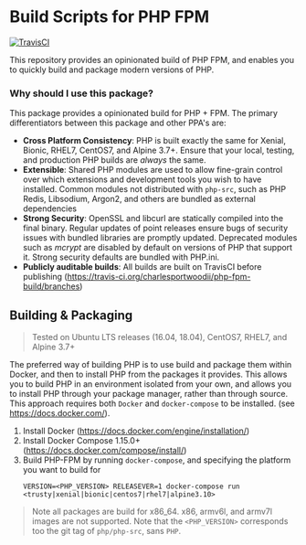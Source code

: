 # Build Scripts for PHP FPM

[![TravisCI](https://img.shields.io/travis/charlesportwoodii/php-fpm-build.svg?style=flat-square&branch=master "TravisCI")](https://travis-ci.com/charlesportwoodii/php-fpm-build)

This repository provides an opinionated build of PHP FPM, and enables you to quickly build and package modern versions of PHP.

### Why should I use this package?

This package provides a opinionated build for PHP + FPM. The primary differentiators between this package and other PPA's are:

- __Cross Platform Consistency__: PHP is built exactly the same for Xenial, Bionic, RHEL7, CentOS7, and Alpine 3.7+. Ensure that your local, testing, and production PHP builds are _always_ the same.
- __Extensible__: Shared PHP modules are used to allow fine-grain control over which extensions and development tools you wish to have installed. Common modules not distributed with `php-src`, such as PHP Redis, Libsodium, Argon2, and others are bundled as external dependencies
- __Strong Security__: OpenSSL and libcurl are statically compiled into the final binary. Regular updates of point releases ensure bugs of security issues with bundled libraries are promptly updated. Deprecated modules such as _mcrypt_ are disabled by default on versions of PHP that support it. Strong security defaults are bundled with PHP.ini.
- __Publicly auditable builds__: All builds are built on TravisCI before publishing (https://travis-ci.org/charlesportwoodii/php-fpm-build/branches)

## Building & Packaging
> Tested on Ubuntu LTS releases (16.04, 18.04), CentOS7, RHEL7, and Alpine 3.7+

The preferred way of building PHP is to use build and package them within Docker, and then to install PHP from the packages it provides. This allows you to build PHP in an environment isolated from your own, and allows you to install PHP through your package manager, rather than through source. This approach requires both `Docker` and `docker-compose` to be installed. (see https://docs.docker.com/).

1. Install Docker (https://docs.docker.com/engine/installation/)
2. Install Docker Compose 1.15.0+ (https://docs.docker.com/compose/install/)
3. Build PHP-FPM by running `docker-compose`, and specifying the platform you want to build for
	```
	VERSION=<PHP_VERSION> RELEASEVER=1 docker-compose run <trusty|xenial|bionic|centos7|rhel7|alpine3.10>
	```

> Note all packages are build for x86_64. x86, armv6l, and armv7l images are not supported.
> Note that the `<PHP_VERSION>` corresponds too the git tag of `php/php-src`, sans `PHP`.
